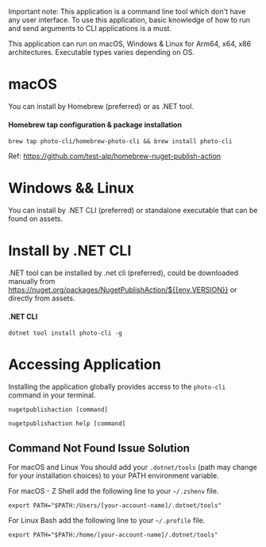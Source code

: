 Important note: This application is a command line tool which don't have any user interface. To use this application, basic knowledge of how to run and send arguments to CLI applications is a must.

This application can run on macOS, Windows & Linux for Arm64, x64, x86 architectures. Executable types varies depending on OS.

# macOS

You can install by Homebrew (preferred) or as .NET tool.

#### Homebrew tap configuration & package installation
```shell
brew tap photo-cli/homebrew-photo-cli && brew install photo-cli
```

Ref: https://github.com/test-alp/homebrew-nuget-publish-action

# Windows && Linux

You can install by .NET CLI (preferred) or standalone executable that can be found on assets.

# Install by .NET CLI

.NET tool can be installed by .net cli (preferred), could be downloaded manually from https://nuget.org/packages/NugetPublishAction/${{env.VERSION}} or directly from assets.

#### .NET CLI
```shell
dotnet tool install photo-cli -g
```

# Accessing Application

Installing the application globally provides access to the `photo-cli` command in your terminal.

```
nugetpublishaction [command]

nugetpublishaction help [command]
```

## Command Not Found Issue Solution

For macOS and Linux You should add your `.dotnet/tools` (path may change for your installation choices) to your PATH environment variable.

For macOS - Z Shell add the following line to your `~/.zshenv` file.
```shell
export PATH="$PATH:/Users/[your-account-name]/.dotnet/tools"
```

For Linux Bash add the following line to your `~/.profile` file.
```shell
export PATH="$PATH:/home/[your-account-name]/.dotnet/tools"
```
